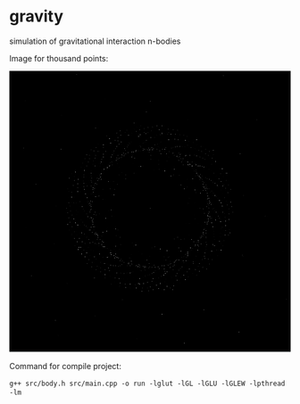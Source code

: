 # gravity
simulation of gravitational interaction n-bodies

Image for thousand points:

![Alt text](https://github.com/gesard/gravity/blob/main/photo.png)


Command for compile project:


```
g++ src/body.h src/main.cpp -o run -lglut -lGL -lGLU -lGLEW -lpthread -lm
```
